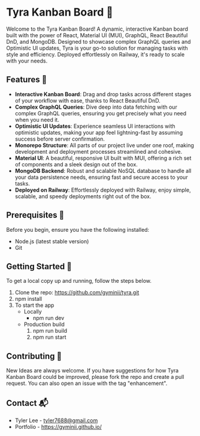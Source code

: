 # Tyra Kanban Board 🚀

Welcome to the Tyra Kanban Board! A dynamic, interactive Kanban board built with the power of React, Material UI (MUI), GraphQL, React Beautiful DnD, and MongoDB. Designed to showcase complex GraphQL queries and Optimistic UI updates, Tyra is your go-to solution for managing tasks with style and efficiency. Deployed effortlessly on Railway, it's ready to scale with your needs.

## Features 🌟

- **Interactive Kanban Board**: Drag and drop tasks across different stages of your workflow with ease, thanks to React Beautiful DnD.
- **Complex GraphQL Queries**: Dive deep into data fetching with our complex GraphQL queries, ensuring you get precisely what you need when you need it.
- **Optimistic UI Updates**: Experience seamless UI interactions with optimistic updates, making your app feel lightning-fast by assuming success before server confirmation.
- **Monorepo Structure**: All parts of our project live under one roof, making development and deployment processes streamlined and cohesive.
- **Material UI**: A beautiful, responsive UI built with MUI, offering a rich set of components and a sleek design out of the box.
- **MongoDB Backend**: Robust and scalable NoSQL database to handle all your data persistence needs, ensuring fast and secure access to your tasks.
- **Deployed on Railway**: Effortlessly deployed with Railway, enjoy simple, scalable, and speedy deployments right out of the box.

## Prerequisites 🔑

Before you begin, ensure you have the following installed:

- Node.js (latest stable version)
- Git

## Getting Started 🏁

To get a local copy up and running, follow the steps below.

1. Clone the repo: https://github.com/gyminii/tyra.git
2. npm install
3. To start the app
   - Locally
     - npm run dev
   - Production build
     1. npm run build
     2. npm run start

## Contributing 🤝

New Ideas are always welcome. If you have suggestions for how Tyra Kanban Board could be improved, please fork the repo and create a pull request. You can also open an issue with the tag "enhancement".

## Contact 📬

- Tyler Lee - tyler7688@gmail.com
- Portfolio - https://gyminii.github.io/
